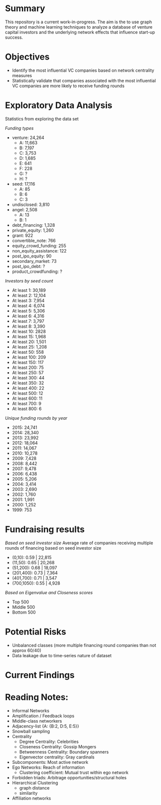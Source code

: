 # Summary
This repository is a current work-in-progress. The aim is the to use graph theory and machine learning techniques to analyze a database of venture capital investors and the underlying network effects that influence start-up success.

# Objectives

- Identify the most influential VC companies based on network centrality measures
- Statistically validate that companies associated with the most influential VC companies are more likely to receive funding rounds


# Exploratory Data Analysis
Statistics from exploring the data set

_Funding types_
- venture: 24,264
    - A: 11,663
    - B: 7,197
    - C: 3,753
    - D: 1,685
    - E: 641
    - F: 228
    - G: ?
    - H: ?
- seed: 17,116
    - A: 85
    - B: 6
    - C: 3
- undisclosed: 3,810
- angel: 2,508
    - A: 13
    - B: 1
- debt_financing: 1,328
- private_equity: 1,260
- grant: 922
- convertible_note: 766
- equity_crowd_funding: 255
- non_equity_assistance: 122
- post_ipo_equity: 90
- secondary_market: 73
- post_ipo_debt: ?
- product_crowdfunding: ?

_Investors by seed count_
- At least 1: 30,189
- At least 2: 12,104
- At least 3: 7,954
- At least 4: 6,074
- At least 5: 5,306
- At least 6: 4,316
- At least 7: 3,797
- At least 8: 3,390
- At least 10: 2828
- At least 15: 1,968
- At least 20: 1,501
- At least 25: 1,208
- At least 50: 558
- At least 100: 209
- At least 150: 117
- At least 200: 75
- At least 250: 57
- At least 300: 44
- At least 350: 32
- At least 400: 22
- At least 500: 12
- At least 600: 11
- At least 700: 9
- At least 800: 6

_Unique funding rounds by year_
- 2015: 24,741
- 2014: 28,340
- 2013: 23,992
- 2012: 18,064
- 2011: 14,067
- 2010: 10,278
- 2009: 7,428
- 2008: 8,442
- 2007: 9,478
- 2006: 6,438
- 2005: 5,206
- 2004: 3,414
- 2003: 2,690
- 2002: 1,760
- 2001: 1,991
- 2000: 1,252
- 1999: 753

# Fundraising results

_Based on seed investor size_
Average rate of companies receiving multiple rounds of financing based on seed investor size
- (0,10):     0.59 | 22,815
- (11,50):    0.65 | 20,268
- (51,200):   0.68 | 18,097
- (201,400):  0.73 | 7,364
- (401,700):  0.71 | 3,547
- (700,1050): 0.55 | 4,928

_Based on Eigenvalue and Closeness scores_
- Top 500
- Middle 500
- Bottom 500



# Potential Risks
- Unbalanced classes (more multiple financing round companies than not approx 60/40)
- Data leakage due to time-series nature of dataset

# Current Findings


# Reading Notes:
- Informal Networks
- Amplification / Feedback loops
- Middle-class networkers
- Adjacency-list {A: {B:2, D:5, E:5}}
- Snowball sampling
- Centrality
    - Degree Centrality: Celebrities
    - Closeness Centrality: Gossip Mongers
    - Betweenness Centrality: Boundary spanners
    - Eigenvector centrality: Gray cardinals
- Subcomponents: Most active network
- Ego Networks: Reach of information
    - Clustering coefficient: Mutual trust within ego network
- Forbidden triads: Arbitrage opportunities/structural holes
- Hierarchical Clustering   
    - graph distance
    - similarity
- Affiliation networks
